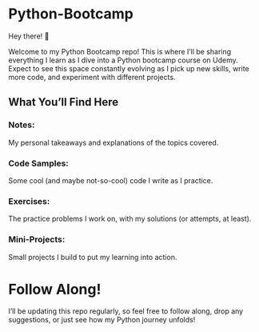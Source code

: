 # Python-Bootcamp
Hey there! 👋

Welcome to my Python Bootcamp repo! This is where I’ll be sharing everything I learn as I dive into a Python bootcamp course on Udemy. Expect to see this space constantly evolving as I pick up new skills, write more code, and experiment with different projects.

## What You’ll Find Here

### Notes:
My personal takeaways and explanations of the topics covered.

### Code Samples: 
Some cool (and maybe not-so-cool) code I write as I practice.

### Exercises: 
The practice problems I work on, with my solutions (or attempts, at least).

### Mini-Projects: 
Small projects I build to put my learning into action.

# Follow Along!

I’ll be updating this repo regularly, so feel free to follow along, drop any suggestions, or just see how my Python journey unfolds!

